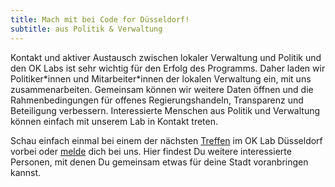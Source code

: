 ```yaml
---
title: Mach mit bei Code for Düsseldorf!
subtitle: aus Politik & Verwaltung
---
```


Kontakt und aktiver Austausch zwischen lokaler Verwaltung und Politik und den OK Labs ist sehr wichtig für den Erfolg des Programms. Daher laden wir Politiker\*innen und Mitarbeiter\*innen der lokalen Verwaltung ein, mit uns zusammenarbeiten. Gemeinsam können wir weitere Daten öffnen und die Rahmenbedingungen für offenes Regierungshandeln, Transparenz und Beteiligung verbessern. Interessierte Menschen aus Politik und Verwaltung können einfach mit unserem Lab in Kontakt treten.

Schau einfach einmal bei einem der nächsten [Treffen](/termine/) im OK Lab Düsseldorf vorbei oder [melde](/kontakt/) dich bei uns.
Hier findest Du weitere interessierte Personen, mit denen Du gemeinsam etwas für deine Stadt voranbringen kannst.
